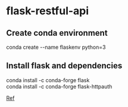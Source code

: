 # flask-restful-api

## Create conda environment
conda create --name flaskenv python=3

## Install flask and dependencies
conda install -c conda-forge flask  
conda install -c conda-forge flask-httpauth

[Ref](https://blog.miguelgrinberg.com/post/designing-a-restful-api-with-python-and-flask)